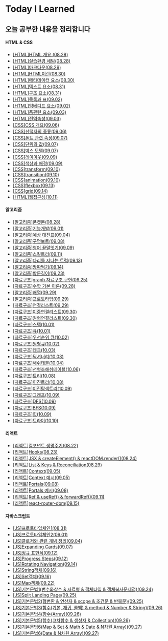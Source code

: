# Today I Learned

## 오늘 공부한 내용을 정리합니다

#### HTML & CSS

- [[HTML]HTML 개요 (08.28)](./HTML&CSS/01HTML개요.md)
- [[HTML]실습환경 세팅(08.28)](./HTML&CSS/02실습환경세팅.md)
- [[HTML]마크다운(08.29)](./MarkDown/마크다운.md)
- [[HTML]HTML이란(08.30)](./HTML&CSS/03HTML이란.md)
- [[HTML]메타데이터 요소(08.30)](./HTML&CSS/04메타데이터요소.md)
- [[HTML]텍스트 요소(08.31)](./HTML&CSS/05텍스트요소.md)
- [[HTML]구조 요소(08.31)](./HTML&CSS/06구조요소.md)
- [[HTML]목록과 표(09.02)](./HTML&CSS/07목록과표.md)
- [[HTML]임베디드 요소(09.02)](./HTML&CSS/08임베디드요소.md)
- [[HTML]폼관련 요소(09.03)](./HTML&CSS/09폼관련요소.md)
- [[HTML]전역속성(09.03)](./HTML&CSS/10전역속성.md)
- [[CSS]CSS 개요(09.06)](./HTML&CSS/11CSS개요.md)
- [[CSS]선택자의 종류(09.06)](./HTML&CSS/12선택자의종류.md)
- [[CSS]폰트 관련 속성(09.07)](./HTML&CSS/13폰트관련속성.md)
- [[CSS]단위와 값(09.07)](./HTML&CSS/14단위와값.md)
- [[CSS]박스 모델(09.07)](./HTML&CSS/15박스모델.md)
- [[CSS]레이아웃(09.09)](./HTML&CSS/16레이아웃.md)
- [[CSS]색상과 배경(09.09)](./HTML&CSS/17색상과배경.md)
- [[CSS]transform(09.10)](./HTML&CSS/18transform.md)
- [[CSS]transition(09.10)](./HTML&CSS/19transition.md)
- [[CSS]animation(09.10)](./HTML&CSS/20animation.md)
- [[CSS]flexbox(09.13)](./HTML&CSS/21flexbox.md)
- [[CSS]grid(09.14)](./HTML&CSS/22grid.md)
- [[HTML]웹접근성(10.11)](https://dohpark.tistory.com/21)

#### 알고리즘

- [[알고리즘]폰켓몬(08.28)](https://dohpark.tistory.com/5)
- [[알고리즘]기능개발(09.01)](https://dohpark.tistory.com/8)
- [[알고리즘]예상 대진표(09.04)](./알고리즘/문제/예상대진표.md)
- [[알고리즘]구명보트(09.08)](https://dohpark.tistory.com/12)
- [[알고리즘]영어 끝말잇기(09.09)](https://dohpark.tistory.com/13)
- [[알고리즘]스킬트리(09.11)](https://dohpark.tistory.com/14)
- [[알고리즘]다리를 지나는 트럭(09.13)](https://dohpark.tistory.com/16)
- [[알고리즘]땅따먹기(09.14)](https://dohpark.tistory.com/17)
- [[알고리즘]방문길이(09.23)](https://dohpark.tistory.com/19)
- [[자료구조]graph 자료구조 구현(09.25)](https://dohpark.tistory.com/20)
- [[자료구조]수학 기본 이론(09.28)](./알고리즘/수학기본이론/math.md)
- [[알고리즘]배열(09.29)](./알고리즘/자료구조/선형자료구조/01배열/배열.md)
- [[알고리즘]프로토타입(09.29)](./알고리즘/자료구조/선형자료구조/02연결리스트/13프로토타입.md)
- [[자료구조]연결리스트(09.29)](./알고리즘/자료구조/선형자료구조/02연결리스트/14연결리스트.md)
- [[자료구조]이중연결리스트(09.30)](./알고리즘/자료구조/선형자료구조/02연결리스트/21이중연결리스트.md)
- [[자료구조]원형연결리스트(09.30)](./알고리즘/자료구조/선형자료구조/02연결리스트/25원형연결리스트.md)
- [[자료구조]스택(10.01)](./알고리즘/자료구조/선형자료구조/03스택/32스택.md)
- [[자료구조]큐(10.01)](./알고리즘/자료구조/선형자료구조/04큐/39큐.md)
- [[자료구조]우선순위 큐(10.02)](./알고리즘/자료구조/비선형자료구조/01큐/01우선순위큐.md)
- [[자료구조]원형큐(10.02)](./알고리즘/자료구조/비선형자료구조/01큐/05원형큐.md)
- [[자료구조]데크(10.03)](./알고리즘/자료구조/비선형자료구조/02데크/09데크.md)
- [[자료구조]딕셔너리(10.03)](./알고리즘/자료구조/비선형자료구조/03딕셔너리/19딕셔너리.md)
- [[자료구조]해쉬테블(10.04)](./알고리즘/자료구조/비선형자료구조/04해쉬테이블/22해쉬테이블.md)
- [[자료구조]선형조해쉬테이블(10.06)](./알고리즘/자료구조/비선형자료구조/04해쉬테이블/27선형조사법해쉬테이블.md)
- [[자료구조]트리(10.08)](./알고리즘/자료구조/비선형자료구조/05트리/41트리.md)
- [[자료구조]이진트리(10.08)](./알고리즘/자료구조/비선형자료구조/05트리/46이진트리.md)
- [[자료구조]이진탐색트리(10.09)](./알고리즘/자료구조/비선형자료구조/05트리/52이진트리.md)
- [[자료구조]그래프(10.09)](./알고리즘/자료구조/비선형자료구조/06그래프/56그래프.md)
- [[자료구조]DFS(10.09)](./알고리즘/자료구조/비선형자료구조/06그래프/61DFS.md)
- [[자료구조]BFS(10.09)](./알고리즘/자료구조/비선형자료구조/06그래프/64BFS.md)
- [[자료구조]힙(10.09)](./알고리즘/자료구조/비선형자료구조/05트리/71힙.md)
- [[자료구조]트라이(10.10)](./알고리즘/자료구조/비선형자료구조/05트리/76트라이.md)

#### 리액트

- [[리액트]컴포넌트 생명주기(08.22)](https://dohpark.tistory.com/2)
- [[리액트]Hooks(08.23)](https://dohpark.tistory.com/3)
- [[리액트]JSX & createElement() & reactDOM.render()(08.24)](https://dohpark.tistory.com/4)
- [[리액트]List & Keys & Reconciliation(08.29)](https://dohpark.tistory.com/6)
- [[리액트]Context(09.05)](https://dohpark.tistory.com/10)
- [[리액트]Context 예시(09.05)](./리액트/contextapipractice)
- [[리액트]Portals(09.08)](https://dohpark.tistory.com/11)
- [[리액트]Portals 예시(09.08)](./리액트/portal)
- [[리액트]Ref & useRef() & forwardRef()(09.11)](https://dohpark.tistory.com/15)
- [[리액트]react-router-dom(09.15)](https://dohpark.tistory.com/18)

#### 자바스크립트

- [[JS]프로토타입체인1(08.31)](https://dohpark.tistory.com/7)
- [[JS]프로토타입체인2(09.01)](./JavaScript/프로토타입체인.md)
- [[JS]클로저와 관련 개념 정리(09.04)](https://dohpark.tistory.com/9)
- [[JS]Expanding Cards(09.07)](https://github.com/dohpark/50days/tree/main/Day1)
- [[JS]정규 표현식(09.12)](./JavaScript/RegExp.md)
- [[JS]Progress Steps(09.12)](https://github.com/dohpark/50days/tree/main/Day2)
- [[JS]Rotating Navigation(09.14)](https://github.com/dohpark/50days/tree/main/Day3)
- [[JS]String객체(09.16)](./JavaScript/String.md)
- [[JS]Set객체(09.16)](./JavaScript/Set객체.md)
- [[JS]Map객체(09.22)](./JavaScript/Map객체.md)
- [[JS]기본문법1(변수와상수 & 자료형 & 객체타입 & 객체복사문제점)(09.24)](./알고리즘/기본문법/js문법1.md)
- [[JS]Split Landing Page(09.25)](https://github.com/dohpark/50days/tree/main/Day7)
- [[JS]기본문법2(형변환 & 연산자 & scope & 조건문 & 반복문)(09.25)](./알고리즘/기본문법/js문법2.md)
- [[JS]기본문법3(함수(기본, 재귀, 콜백) & method & Number & String)(09.26)](./알고리즘/기본문법/js문법3.md)
- [[JS]기본문법4(함수(Array)(09.26)](./알고리즘/기본문법/js문법4.md)
- [[JS]기본문법5(함수(고차함수 & 생성자 & Collection)(09.26)](./알고리즘/기본문법/js문법5.md)
- [[JS]기본문법6(Map & Set & Math & Date & N차원 Array)(09.27)](./알고리즘/기본문법/js문법6.md)
- [[JS]기본문법6(Date & N차원 Array)(09.27)](./알고리즘/기본문법/js문법7.md)
